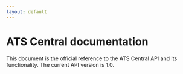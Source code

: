 ```yaml
---
layout: default
---
```


# ATS Central documentation

This document is the official reference to the ATS Central API and its functionality. The current API version is 1.0.  
